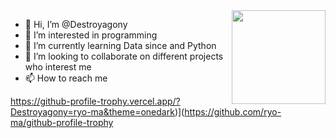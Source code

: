 <img align='right' src='https://github.com/Rishit-dagli/Rishit-dagli/blob/master/images/octocat-anime.gif' width='150'>


- 👋 Hi, I’m @Destroyagony
- 👀 I’m interested in programming
- 🌱 I’m currently learning Data since and Python
- 💞️ I’m looking to collaborate on different projects who interest me
- 📫 How to reach me

https://github-profile-trophy.vercel.app/?Destroyagony=ryo-ma&theme=onedark)](https://github.com/ryo-ma/github-profile-trophy
                        



